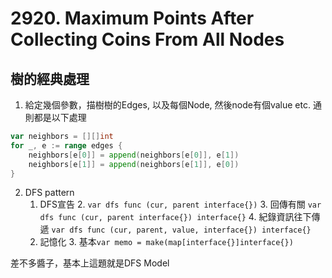 # 2920. Maximum Points After Collecting Coins From All Nodes


## 樹的經典處理

1. 給定幾個參數，描樹樹的Edges, 以及每個Node, 然後node有個value etc. 通則都是以下處理
```go
var neighbors = [][]int
for _, e := range edges {
    neighbors[e[0]] = append(neighbors[e[0]], e[1])
    neighbors[e[1]] = append(neighbors[e[1]], e[0])
}
```
2. DFS pattern
   1. DFS宣告
      2. ```var dfs func (cur, parent interface{})```
      3. 回傳有關 ```var dfs func (cur, parent interface{}) interface{}``` 
      4. 紀錄資訊往下傳遞 ```var dfs func (cur, parent, value, interface{}) interface{}```
   2. 記憶化
      3. 基本```var memo = make(map[interface{}]interface{})```



差不多醬子，基本上這題就是DFS Model

